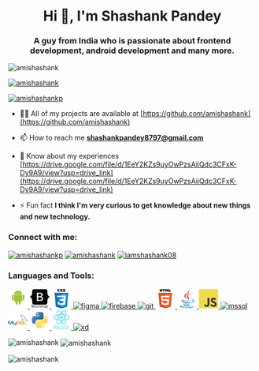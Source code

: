 <h1 align="center">Hi 👋, I'm Shashank Pandey</h1>
<h3 align="center">A guy from India who is passionate about frontend development, android development and many more.</h3>

<p align="left"> <img src="https://komarev.com/ghpvc/?username=amishashank&label=Profile%20views&color=0e75b6&style=flat" alt="amishashank" /> </p>

<p align="left"> <a href="https://github.com/ryo-ma/github-profile-trophy"><img src="https://github-profile-trophy.vercel.app/?username=amishashank" alt="amishashank" /></a> </p>

<p align="left"> <a href="https://twitter.com/amishashankp" target="blank"><img src="https://img.shields.io/twitter/follow/amishashankp?logo=twitter&style=for-the-badge" alt="amishashankp" /></a> </p>

- 👨‍💻 All of my projects are available at [https://github.com/amishashank](https://github.com/amishashank)

- 📫 How to reach me **shashankpandey8797@gmail.com**

- 📄 Know about my experiences [https://drive.google.com/file/d/1EeY2KZs9uyOwPzsAiiQdc3CFxK-Dy9A9/view?usp=drive_link](https://drive.google.com/file/d/1EeY2KZs9uyOwPzsAiiQdc3CFxK-Dy9A9/view?usp=drive_link)

- ⚡ Fun fact **I think I'm very curious to get knowledge about new things and new technology.**

<h3 align="left">Connect with me:</h3>
<p align="left">
<a href="https://twitter.com/amishashankp" target="blank"><img align="center" src="https://raw.githubusercontent.com/rahuldkjain/github-profile-readme-generator/master/src/images/icons/Social/twitter.svg" alt="amishashankp" height="30" width="40" /></a>
<a href="https://linkedin.com/in/amishashank" target="blank"><img align="center" src="https://raw.githubusercontent.com/rahuldkjain/github-profile-readme-generator/master/src/images/icons/Social/linked-in-alt.svg" alt="amishashank" height="30" width="40" /></a>
<a href="https://instagram.com/iamshashank08" target="blank"><img align="center" src="https://raw.githubusercontent.com/rahuldkjain/github-profile-readme-generator/master/src/images/icons/Social/instagram.svg" alt="iamshashank08" height="30" width="40" /></a>
</p>

<h3 align="left">Languages and Tools:</h3>
<p align="left"> <a href="https://developer.android.com" target="_blank" rel="noreferrer"> <img src="https://raw.githubusercontent.com/devicons/devicon/master/icons/android/android-original-wordmark.svg" alt="android" width="40" height="40"/> </a> <a href="https://getbootstrap.com" target="_blank" rel="noreferrer"> <img src="https://raw.githubusercontent.com/devicons/devicon/master/icons/bootstrap/bootstrap-plain-wordmark.svg" alt="bootstrap" width="40" height="40"/> </a> <a href="https://www.w3schools.com/css/" target="_blank" rel="noreferrer"> <img src="https://raw.githubusercontent.com/devicons/devicon/master/icons/css3/css3-original-wordmark.svg" alt="css3" width="40" height="40"/> </a> <a href="https://www.figma.com/" target="_blank" rel="noreferrer"> <img src="https://www.vectorlogo.zone/logos/figma/figma-icon.svg" alt="figma" width="40" height="40"/> </a> <a href="https://firebase.google.com/" target="_blank" rel="noreferrer"> <img src="https://www.vectorlogo.zone/logos/firebase/firebase-icon.svg" alt="firebase" width="40" height="40"/> </a> <a href="https://git-scm.com/" target="_blank" rel="noreferrer"> <img src="https://www.vectorlogo.zone/logos/git-scm/git-scm-icon.svg" alt="git" width="40" height="40"/> </a> <a href="https://www.w3.org/html/" target="_blank" rel="noreferrer"> <img src="https://raw.githubusercontent.com/devicons/devicon/master/icons/html5/html5-original-wordmark.svg" alt="html5" width="40" height="40"/> </a> <a href="https://www.java.com" target="_blank" rel="noreferrer"> <img src="https://raw.githubusercontent.com/devicons/devicon/master/icons/java/java-original.svg" alt="java" width="40" height="40"/> </a> <a href="https://developer.mozilla.org/en-US/docs/Web/JavaScript" target="_blank" rel="noreferrer"> <img src="https://raw.githubusercontent.com/devicons/devicon/master/icons/javascript/javascript-original.svg" alt="javascript" width="40" height="40"/> </a> <a href="https://www.microsoft.com/en-us/sql-server" target="_blank" rel="noreferrer"> <img src="https://www.svgrepo.com/show/303229/microsoft-sql-server-logo.svg" alt="mssql" width="40" height="40"/> </a> <a href="https://www.mysql.com/" target="_blank" rel="noreferrer"> <img src="https://raw.githubusercontent.com/devicons/devicon/master/icons/mysql/mysql-original-wordmark.svg" alt="mysql" width="40" height="40"/> </a> <a href="https://www.python.org" target="_blank" rel="noreferrer"> <img src="https://raw.githubusercontent.com/devicons/devicon/master/icons/python/python-original.svg" alt="python" width="40" height="40"/> </a> <a href="https://reactjs.org/" target="_blank" rel="noreferrer"> <img src="https://raw.githubusercontent.com/devicons/devicon/master/icons/react/react-original-wordmark.svg" alt="react" width="40" height="40"/> </a> <a href="https://www.adobe.com/products/xd.html" target="_blank" rel="noreferrer"> <img src="https://cdn.worldvectorlogo.com/logos/adobe-xd.svg" alt="xd" width="40" height="40"/> </a> </p>

<p><img align="left" src="https://github-readme-stats.vercel.app/api/top-langs?username=amishashank&show_icons=true&locale=en&layout=compact" alt="amishashank" /></p>

<p>&nbsp;<img align="center" src="https://github-readme-stats.vercel.app/api?username=amishashank&show_icons=true&locale=en" alt="amishashank" /></p>

<p><img align="center" src="https://github-readme-streak-stats.herokuapp.com/?user=amishashank&" alt="amishashank" /></p>

